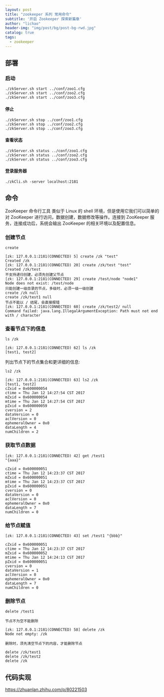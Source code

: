 ```yaml
---
layout: post
title: "zookeeper 系列 常用命令"
subtitle: '开启 Zookeeper 探索新篇章'
author: "lichao"
header-img: "img/post/bg/post-bg-rwd.jpg"
catalog: true
tags:
  - zookeeper 
---
```


## 部署

### 启动

```shall
./zkServer.sh start ../conf/zoo1.cfg
./zkServer.sh start ../conf/zoo2.cfg
./zkServer.sh start ../conf/zoo3.cfg
```

#### 停止

```shall
./zkServer.sh stop ../conf/zoo1.cfg
./zkServer.sh stop ../conf/zoo2.cfg
./zkServer.sh stop ../conf/zoo3.cfg
```

#### 查看状态

```shall
./zkServer.sh status ../conf/zoo1.cfg
./zkServer.sh status ../conf/zoo2.cfg
./zkServer.sh status ../conf/zoo3.cfg
```

#### 登录服务器

```shall
./zkCli.sh -server localhost:2181
```

## 命令

ZooKeeper 命令行工具 类似于 Linux 的 shell 环境，但是使用它我们可以简单的对 ZooKeeper 进行访问，数据创建，数据修改等操作。连接到 ZooKeeper 服务，连接成功后，系统会输出 ZooKeeper 的相关环境以及配置信息。

### 创建节点

```shall
create

[zk: 127.0.0.1:2181(CONNECTED) 5] create /zk "test"
Created /zk
[zk: 127.0.0.1:2181(CONNECTED) 20] create /zk/test "test"
Created /zk/test
不支持递归创建，必须先创建父节点
[zk: 127.0.0.1:2181(CONNECTED) 29] create /test/node "node1"
Node does not exist: /test/node
只能创建一级目录的节点，多级时，必须一级一级创建
create /zk null
create /zk/test1 null
节点不能以 / 结尾，会直接报错
[zk: 127.0.0.1:2181(CONNECTED) 60] create /zk/test2/ null
Command failed: java.lang.IllegalArgumentException: Path must not end with / character
```

### 查看节点下的信息

```shall
ls /zk

[zk: 127.0.0.1:2181(CONNECTED) 62] ls /zk
[test1, test2]
```

列出节点下的节点集合和更详细的信息:

```shall
ls2 /zk

[zk: 127.0.0.1:2181(CONNECTED) 63] ls2 /zk
[test1, test2]
cZxid = 0x600000054
ctime = Thu Jan 12 14:27:54 CST 2017
mZxid = 0x600000054
mtime = Thu Jan 12 14:27:54 CST 2017
pZxid = 0x600000059
cversion = 2
dataVersion = 0
aclVersion = 0
ephemeralOwner = 0x0
dataLength = 4
numChildren = 2
```

### 获取节点数据

```shall
[zk: 127.0.0.1:2181(CONNECTED) 42] get /test1
"{aaa}"

cZxid = 0x600000051
ctime = Thu Jan 12 14:23:37 CST 2017
mZxid = 0x600000051
mtime = Thu Jan 12 14:23:37 CST 2017
pZxid = 0x600000051
cversion = 0
dataVersion = 0
aclVersion = 0
ephemeralOwner = 0x0
dataLength = 7
numChildren = 0
```

### 给节点赋值

```shall
[zk: 127.0.0.1:2181(CONNECTED) 43] set /test1 "{bbb}"

cZxid = 0x600000051
ctime = Thu Jan 12 14:23:37 CST 2017
mZxid = 0x600000052
mtime = Thu Jan 12 14:24:13 CST 2017
pZxid = 0x600000051
cversion = 0
dataVersion = 1
aclVersion = 0
ephemeralOwner = 0x0
dataLength = 7
numChildren = 0
```

### 删除节点

```shall
delete /test1

节点不为空不能删除

[zk: 127.0.0.1:2181(CONNECTED) 58] delete /zk
Node not empty: /zk

删除时，须先清空节点下的内容，才能删除节点

delete /zk/test1
delete /zk/test2
delete /zk
```

## 代码实现

<https://zhuanlan.zhihu.com/p/80221503>
